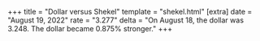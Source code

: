 +++
title = "Dollar versus Shekel"
template = "shekel.html"
[extra]
date = "August 19, 2022"
rate = "3.277"
delta = "On August 18, the dollar was 3.248. The dollar became 0.875% stronger."
+++
